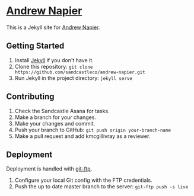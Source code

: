 # [Andrew Napier](http://andrewnapier.com)

This is a Jekyll site for [Andrew Napier](http://andrewnapier.com).

## Getting Started

1. Install [Jekyll](http://jekyllrb.com) if you don't have it.
2. Clone this repository: `git clone https://github.com/sandcastleco/andrew-napier.git`
3. Run Jekyll in the project directory: `jekyll serve`

## Contributing

1. Check the Sandcastle Asana for tasks.
2. Make a branch for your changes.
3. Make your changes and commit.
4. Push your branch to GitHub: `git push origin your-branch-name`
5. Make a pull request and add kmcgillivray as a reviewer.

## Deployment

Deployment is handled with [git-ftp](https://github.com/git-ftp/git-ftp).

1. Configure your local Git config with the FTP credentials.
2. Push the up to date master branch to the server: `git-ftp push -s live`
